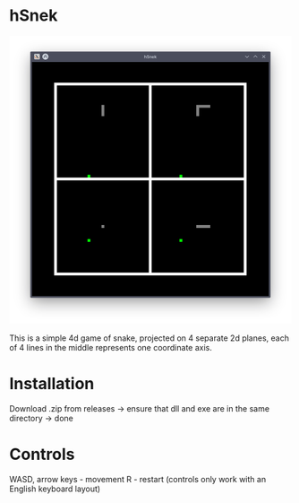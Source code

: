 # hSnek

<p align="center">
  <img src="screen.png" />
</p>

This is a simple 4d game of snake, projected on 4 separate 2d planes, each of 4 lines in the middle represents one coordinate axis.

# Installation

Download .zip from releases -> ensure that dll and exe are in the same directory -> done

# Controls

WASD, arrow keys - movement
R - restart
(controls only work with an English keyboard layout)
